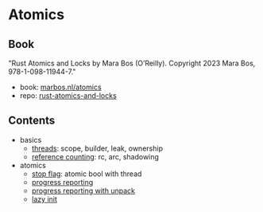 # Atomics

## Book

"Rust Atomics and Locks by Mara Bos (O’Reilly). Copyright 2023 Mara Bos, 978-1-098-11944-7."

- book: [marbos.nl/atomics](https://marabos.nl/atomics/)
- repo: [rust-atomics-and-locks](https://github.com/m-ou-se/rust-atomics-and-locks)

## Contents

- basics
  - [threads](basics/threads/README.md): scope, builder, leak, ownership
  - [reference counting](basics/reference_counting/README.md): rc, arc, shadowing
- atomics
  - [stop flag](atomics/stop_flag/README.md): atomic bool with thread
  - [progress reporting](atomics/progress_reporting/README.md)
  - [progress reporting with unpack](atomics/progress_reporting_unpack/README.md)
  - [lazy init](atomics/lazy_init/README.md)

